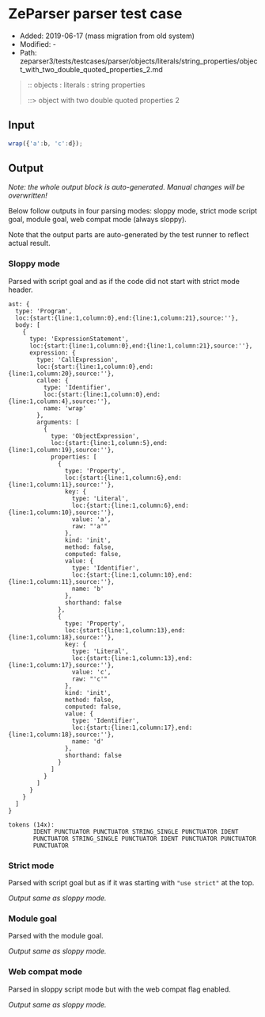 # ZeParser parser test case

- Added: 2019-06-17 (mass migration from old system)
- Modified: -
- Path: zeparser3/tests/testcases/parser/objects/literals/string_properties/object_with_two_double_quoted_properties_2.md

> :: objects : literals : string properties
>
> ::> object with two double quoted properties 2

## Input

`````js
wrap({'a':b, 'c':d});
`````

## Output

_Note: the whole output block is auto-generated. Manual changes will be overwritten!_

Below follow outputs in four parsing modes: sloppy mode, strict mode script goal, module goal, web compat mode (always sloppy).

Note that the output parts are auto-generated by the test runner to reflect actual result.

### Sloppy mode

Parsed with script goal and as if the code did not start with strict mode header.

`````
ast: {
  type: 'Program',
  loc:{start:{line:1,column:0},end:{line:1,column:21},source:''},
  body: [
    {
      type: 'ExpressionStatement',
      loc:{start:{line:1,column:0},end:{line:1,column:21},source:''},
      expression: {
        type: 'CallExpression',
        loc:{start:{line:1,column:0},end:{line:1,column:20},source:''},
        callee: {
          type: 'Identifier',
          loc:{start:{line:1,column:0},end:{line:1,column:4},source:''},
          name: 'wrap'
        },
        arguments: [
          {
            type: 'ObjectExpression',
            loc:{start:{line:1,column:5},end:{line:1,column:19},source:''},
            properties: [
              {
                type: 'Property',
                loc:{start:{line:1,column:6},end:{line:1,column:11},source:''},
                key: {
                  type: 'Literal',
                  loc:{start:{line:1,column:6},end:{line:1,column:10},source:''},
                  value: 'a',
                  raw: "'a'"
                },
                kind: 'init',
                method: false,
                computed: false,
                value: {
                  type: 'Identifier',
                  loc:{start:{line:1,column:10},end:{line:1,column:11},source:''},
                  name: 'b'
                },
                shorthand: false
              },
              {
                type: 'Property',
                loc:{start:{line:1,column:13},end:{line:1,column:18},source:''},
                key: {
                  type: 'Literal',
                  loc:{start:{line:1,column:13},end:{line:1,column:17},source:''},
                  value: 'c',
                  raw: "'c'"
                },
                kind: 'init',
                method: false,
                computed: false,
                value: {
                  type: 'Identifier',
                  loc:{start:{line:1,column:17},end:{line:1,column:18},source:''},
                  name: 'd'
                },
                shorthand: false
              }
            ]
          }
        ]
      }
    }
  ]
}

tokens (14x):
       IDENT PUNCTUATOR PUNCTUATOR STRING_SINGLE PUNCTUATOR IDENT
       PUNCTUATOR STRING_SINGLE PUNCTUATOR IDENT PUNCTUATOR PUNCTUATOR
       PUNCTUATOR
`````

### Strict mode

Parsed with script goal but as if it was starting with `"use strict"` at the top.

_Output same as sloppy mode._

### Module goal

Parsed with the module goal.

_Output same as sloppy mode._

### Web compat mode

Parsed in sloppy script mode but with the web compat flag enabled.

_Output same as sloppy mode._

